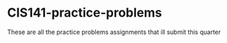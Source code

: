 # CIS141-practice-problems
These are all the practice problems assignments that ill submit this quarter
